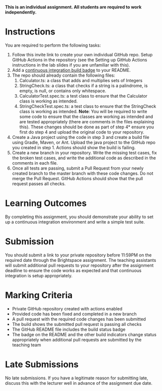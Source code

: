 **This is an individual assignment. All students are required to work independently.**

# Instructions
You are required to perform the following tasks:
1. Follow this invite link to create your own individual GitHub repo. Setup GitHub Actions in the repository (see the Setting up GitHub Actions instructions in the lab slides if you are unfamiliar with this).
2. Add a [continuous integration build badge](https://docs.github.com/en/actions/monitoring-and-troubleshooting-workflows/adding-a-workflow-status-badge) to your README.
3. The repo should already contain the following files:
    1. Calculator.ts: a class that adds and multiplies sets of  Integers
    2. StringCheck.ts: a class that checks if a string is a palindrome, is empty, is null, or contains only whitespace.
    3. CalculatorTest.spec.ts: a test class to ensure that the Calculator class is working as intended.
    4. StringCheckTest.spec.ts: a test class to ensure that the StringCheck class is working as intended.
**Note**: You will be required to write some code to ensure that the classes are working as intended and are tested appropriately (there are comments in the files explaining this). These changes should be done as part of step 4* ensure you first do step 4 and upload the original code to your repository.
1. Create a Java project using the code in step 3 and create a build file using Gradle, Maven, or Ant. Upload the java project to the GitHub repo you created in step 1. Actions should show the build is failing. 
2. Create a new branch in your repository. Write the missing test cases, fix the broken test cases, and write the additional code as described in the comments in each file.
3. Once all tests are passing, submit a Pull Request from your newly created branch to the master branch with these code changes. Do not merge the Pull Request. GitHub Actions should 
show that the pull request passes all checks.

# Learning Outcomes
By completing this assignment, you should demonstrate your ability to set up a continuous integration environment and write a simple test suite.

# Submission
You should submit a link to your private repository before 11:59PM on the required date through the Brightspace assignment. The teaching assistants will submit additional pull requests to your repository after the assignment deadline to ensure the code works as expected and that continuous integration is setup appropriately.

# Marking Criteria
* Private GitHub repository created with actions enabled
* Provided code has been fixed and completed in a new branch
* A pull request with the required code changes has been submitted
* The build shows the submitted pull request is passing all checks
* The GitHub README file includes the build status badge
* The badge on the README and the other build indicators change status
appropriately when additional pull requests are submitted by the teaching team

# Late Submissions
No late submissions. If you have a legitimate reason for submitting late, discuss this with the lecturer well in advance of the assignment due date.